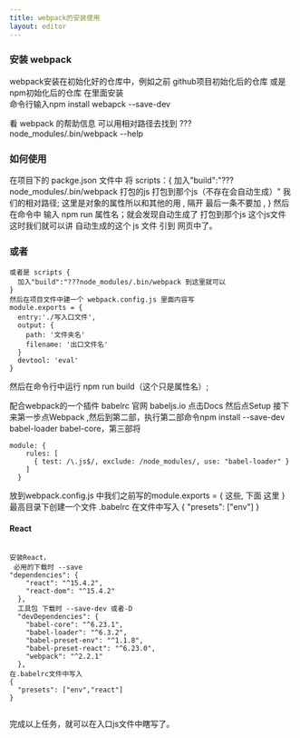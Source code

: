 ```yaml
---
title: webpack的安装使用
layout: editor
---
```


### 安装 webpack

webpack安装在初始化好的仓库中，例如之前 github项目初始化后的仓库 或是npm初始化后的仓库
在里面安装  
命令行输入npm install webapck --save-dev

看 webpack 的帮助信息 可以用相对路径去找到  ???node_modules/.bin/webpack --help

### 如何使用
在项目下的 packge.json 文件中 将
scripts：{
  加入"build":"???node_modules/.bin/webpack 打包的js 打包到那个js（不存在会自动生成）"  我们的相对路径;
  这里是对象的属性所以和其他的用 , 隔开  最后一条不要加 ,
}
然后在命令中  输入 npm run 属性名；就会发现自动生成了 打包到那个js 这个js文件
这时我们就可以讲 自动生成的这个 js 文件  引到 网页中了。

### 或者
```
或者是 scripts {
  加入"build":"???node_modules/.bin/webpack 到这里就可以
}
然后在项目文件中建一个 webpack.config.js 里面内容写
module.exports = {
  entry:'./写入口文件',
  output: {
    path: '文件夹名'
    filename: '出口文件名'
  }
  devtool: 'eval'
}
```
然后在命令行中运行 npm run build（这个只是属性名）;

配合webpack的一个插件 babelrc 官网 babeljs.io 点击Docs 然后点Setup
接下来第一步点Webpack ,然后到第二部，执行第二部命令npm install --save-dev babel-loader babel-core，第三部将

```
module: {
    rules: [
      { test: /\.js$/, exclude: /node_modules/, use: "babel-loader" }
    ]
  }
```

放到webpack.config.js 中我们之前写的module.exports = {
  这些,
  下面  这里
}
最高目录下创建一个文件 .babelrc
在文件中写入
{
  "presets": ["env"]
}

#### React


```

安装React，
 必用的下载时 --save
"dependencies": {
    "react": "^15.4.2",
    "react-dom": "^15.4.2"
  },
  工具包 下载时 --save-dev 或者-D
  "devDependencies": {
    "babel-core": "^6.23.1",
    "babel-loader": "^6.3.2",
    "babel-preset-env": "^1.1.8",
    "babel-preset-react": "^6.23.0",
    "webpack": "^2.2.1"
  },
在.babelrc文件中写入
{
  "presets": ["env","react"]
}


```

完成以上任务，就可以在入口js文件中瞎写了。
